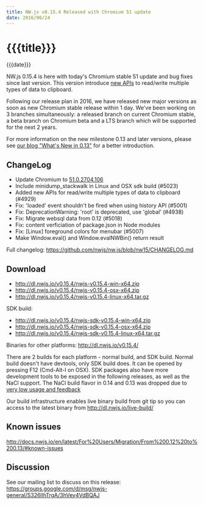 ```yaml
---
title: NW.js v0.15.4 Released with Chromium 51 update
date: 2016/06/24
---
```

# {{{title}}}
{{{date}}}

NW.js 0.15.4 is here with today's Chromium stable 51 update and bug fixes since last version. This version introduce [new APIs](http://docs.nwjs.io/en/latest/References/Clipboard/#clipsetclipboarddata) to read/write multiple types of data to clipboard.

Following our release plan in 2016, we have released new major versions as soon as new Chromium stable release within 1 day. We've been working on 3 branches simultaneously: a released branch on current Chromium stable, a beta branch on Chromium beta and a LTS branch which will be supported for the next 2 years.

For more information on the new milestone 0.13 and later versions, please see [our blog "What's New in 0.13"](/blog/whats-new-in-0.13) for a better introduction.

## ChangeLog

- Update Chromium to [51.0.2704.106](http://googlechromereleases.blogspot.com/2016/06/stable-channel-update_23.html)
- Include minidump_stackwalk in Linux and OSX sdk build (#5023)
- Added new APIs for read/write multiple types of data to clipboard (#4929)
- Fix: 'loaded' event shouldn't be fired when using history API (#5001)
- Fix: DeprecationWarning: 'root' is deprecated, use 'global' (#4938)
- Fix: Migrate websql data from 0.12 (#5018)
- Fix: content verficiation of package.json in Node modules
- Fix: [Linux] foreground colors for menubar (#5007)
- Make Window.eval() and Window.evalNWBin() return result

Full changelog: https://github.com/nwjs/nw.js/blob/nw15/CHANGELOG.md

## Download 

* http://dl.nwjs.io/v0.15.4/nwjs-v0.15.4-win-x64.zip 
* http://dl.nwjs.io/v0.15.4/nwjs-v0.15.4-osx-x64.zip 
* http://dl.nwjs.io/v0.15.4/nwjs-v0.15.4-linux-x64.tar.gz 

SDK build: 
* http://dl.nwjs.io/v0.15.4/nwjs-sdk-v0.15.4-win-x64.zip 
* http://dl.nwjs.io/v0.15.4/nwjs-sdk-v0.15.4-osx-x64.zip 
* http://dl.nwjs.io/v0.15.4/nwjs-sdk-v0.15.4-linux-x64.tar.gz 

Binaries for other platforms: http://dl.nwjs.io/v0.15.4/ 

There are 2 builds for each platform - normal build, and SDK build. Normal build doesn't have devtools, only SDK build does. lt can be opened by pressing F12 (Cmd-Alt-I on OSX). SDK packages also have more development tools to be exposed in the following releases, as well as the NaCl support. The NaCl build flavor in 0.14 and 0.13 was dropped due to [very low usage and feedback](https://groups.google.com/d/msg/nwjs-general/uyNwqEPowd0/RfIDu1EIBQAJ)

Our build infrastructure enables live binary build from git tip so you can access to the latest binary from http://dl.nwjs.io/live-build/ 

## Known issues 
 
http://docs.nwjs.io/en/latest/For%20Users/Migration/From%200.12%20to%200.13/#known-issues

## Discussion

See our mailing list to discuss on this release: https://groups.google.com/d/msg/nwjs-general/S326llhTrgA/3hVey4VdBQAJ
